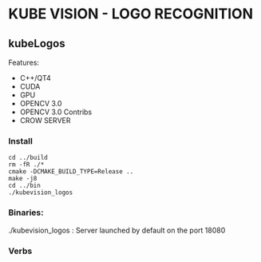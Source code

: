 # KUBE VISION - LOGO RECOGNITION

## kubeLogos

Features:
 - C++/QT4
 - CUDA
 - GPU
 - OPENCV 3.0
 - OPENCV 3.0 Contribs 
 - CROW SERVER 

### Install
```
cd ../build
rm -fR ./*
cmake -DCMAKE_BUILD_TYPE=Release ..
make -j8
cd ../bin
./kubevision_logos
```

### Binaries:
./kubevision_logos : Server launched by default on the port 18080

### Verbs

